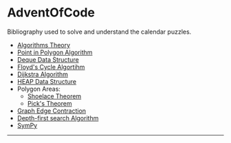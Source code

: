 # AdventOfCode
Bibliography used to solve and understand the calendar puzzles. 
* [Algorithms Theory](https://www.codesdope.com/course/algorithms-introduction/)
* [Point in Polygon Algorithm](https://en.wikipedia.org/wiki/Point_in_polygon)
* [Deque Data Structure](https://docs.python.org/3/library/collections.html#collections.deque)
* [Floyd's Cycle Algortihm](https://en.wikipedia.org/wiki/Cycle_detection)
* [Dijkstra Algorithm](https://en.wikipedia.org/wiki/Dijkstra%27s_algorithm)
* [HEAP Data Structure](https://en.wikipedia.org/wiki/Heap_(data_structure))
* Polygon Areas: 
    * [Shoelace Theorem](https://en.wikipedia.org/wiki/Shoelace_formula)
    * [Pick's Theorem](https://en.wikipedia.org/wiki/Pick%27s_theorem)
* [Graph Edge Contraction](https://en.wikipedia.org/wiki/Edge_contraction)
* [Depth-first search Algorithm](https://en.wikipedia.org/wiki/Depth-first_search)
* [SymPy](https://docs.sympy.org/latest/tutorials/intro-tutorial/intro.html)
---
